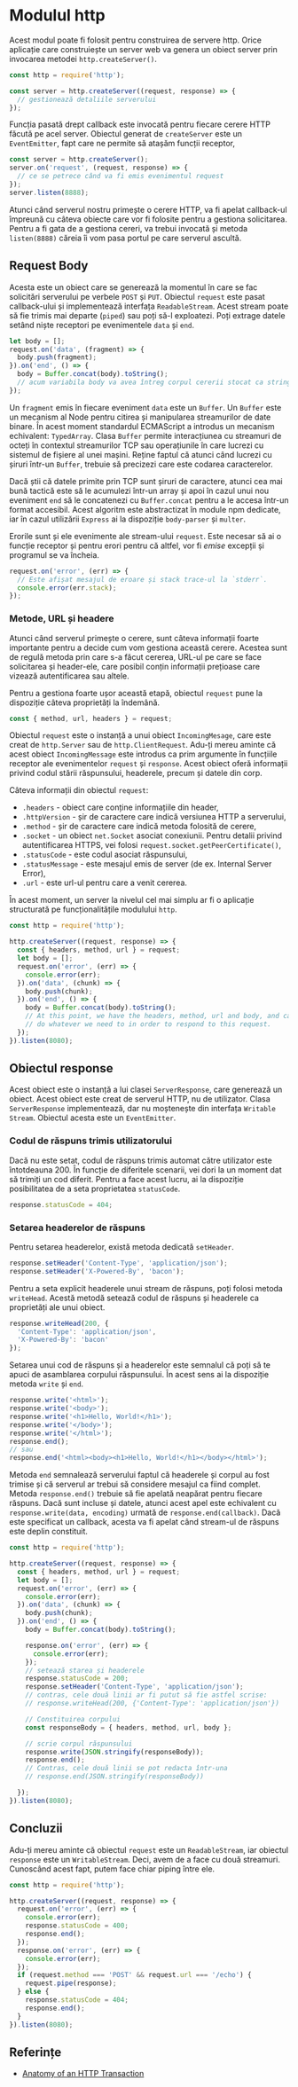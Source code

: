 # Modulul http

Acest modul poate fi folosit pentru construirea de servere http.
Orice aplicație care construiește un server web va genera un obiect server prin invocarea metodei `http.createServer()`.

```javascript
const http = require('http');

const server = http.createServer((request, response) => {
  // gestionează detaliile serverului
});
```

Funcția pasată drept callback este invocată pentru fiecare cerere HTTP făcută pe acel server. Obiectul generat de `createServer` este un `EventEmitter`, fapt care ne permite să atașăm funcții receptor,

```javascript
const server = http.createServer();
server.on('request', (request, response) => {
  // ce se petrece când va fi emis evenimentul request
});
server.listen(8888);
```

Atunci când serverul nostru primește o cerere HTTP, va fi apelat callback-ul împreună cu câteva obiecte care vor fi folosite pentru a gestiona solicitarea. Pentru a fi gata de a gestiona cereri, va trebui invocată și metoda `listen(8888)` căreia îi vom pasa portul pe care serverul ascultă.


## Request Body

Acesta este un obiect care se generează la momentul în care se fac solicitări serverului pe verbele `POST` și `PUT`. Obiectul `request` este pasat callback-ului și implementează interfața `ReadableStream`. Acest stream poate să fie trimis mai departe (`piped`) sau poți să-l exploatezi. Poți extrage datele setând niște receptori pe evenimentele `data` și `end`.

```javascript
let body = [];
request.on('data', (fragment) => {
  body.push(fragment);
}).on('end', () => {
  body = Buffer.concat(body).toString();
  // acum variabila body va avea întreg corpul cererii stocat ca string
});
```

Un `fragment` emis în fiecare eveniment `data` este un `Buffer`. Un `Buffer` este un mecanism al Node pentru citirea și manipularea streamurilor de date binare. În acest moment standardul ECMAScript a introdus un mecanism echivalent: `TypedArray`. Clasa `Buffer` permite interacțiunea cu streamuri de octeți în contextul streamurilor TCP sau operațiunile în care lucrezi cu sistemul de fișiere al unei mașini. Reține faptul că atunci când lucrezi cu șiruri într-un `Buffer`, trebuie să precizezi care este codarea caracterelor.

Dacă știi că datele primite prin TCP sunt șiruri de caractere, atunci cea mai bună tactică este să le acumulezi într-un array și apoi în cazul unui nou eveniment `end` să le concatenezi cu `Buffer.concat` pentru a le accesa într-un format accesibil.
Acest algoritm este abstractizat în module npm dedicate, iar în cazul utilizării `Express` ai la dispoziție `body-parser` și `multer`.

Erorile sunt și ele evenimente ale stream-ului `request`. Este necesar să ai o funcție receptor și pentru erori pentru că altfel, vor fi *emise* excepții și programul se va încheia.

```javascript
request.on('error', (err) => {
  // Este afișat mesajul de eroare și stack trace-ul la `stderr`.
  console.error(err.stack);
});
```

### Metode, URL și headere

Atunci când serverul primește o cerere, sunt câteva informații foarte importante pentru a decide cum vom gestiona această cerere. Acestea sunt de regulă metoda prin care s-a făcut cererea, URL-ul pe care se face solicitarea și header-ele, care posibil conțin informații prețioase care vizează autentificarea sau altele.

Pentru a gestiona foarte ușor această etapă, obiectul `request` pune la dispoziție câteva proprietăți la îndemână.

```javascript
const { method, url, headers } = request;
```

Obiectul `request` este o instanță a unui obiect `IncomingMesage`, care este creat de `http.Server` sau de `http.ClientRequest`. Adu-ți mereu aminte că acest obiect `IncomingMessage` este introdus ca prim argumente în funcțiile receptor ale evenimentelor `request` și `response`. Acest obiect oferă informații privind codul stării răspunsului, headerele, precum și datele din corp.

Câteva informații din obiectul `request`:

- `.headers` - obiect care conține informațiile din header,
- `.httpVersion` - șir de caractere care indică versiunea HTTP a serverului,
- `.method` - șir de caractere care indică metoda folosită de cerere,
- `.socket` - un obiect `net.Socket` asociat conexiunii. Pentru detalii privind autentificarea HTTPS, vei folosi `request.socket.getPeerCertificate()`,
- `.statusCode` - este codul asociat răspunsului,
- `.statusMessage` - este mesajul emis de server (de ex. Internal Server Error),
- `.url` - este url-ul pentru care a venit cererea.

În acest moment, un server la nivelul cel mai simplu ar fi o aplicație structurată pe funcționalitățile modulului `http`.

```javascript
const http = require('http');

http.createServer((request, response) => {
  const { headers, method, url } = request;
  let body = [];
  request.on('error', (err) => {
    console.error(err);
  }).on('data', (chunk) => {
    body.push(chunk);
  }).on('end', () => {
    body = Buffer.concat(body).toString();
    // At this point, we have the headers, method, url and body, and can now
    // do whatever we need to in order to respond to this request.
  });
}).listen(8080);
```

## Obiectul response

Acest obiect este o instanță a lui clasei `ServerResponse`, care generează un obiect. Acest obiect este creat de serverul HTTP, nu de utilizator. Clasa `ServerResponse` implementează, dar nu moștenește din interfața `Writable Stream`. Obiectul acesta este un `EventEmitter`.

### Codul de răspuns trimis utilizatorului

Dacă nu este setat, codul de răspuns trimis automat către utilizator este întotdeauna 200. În funcție de diferitele scenarii, vei dori la un moment dat să trimiți un cod diferit. Pentru a face acest lucru, ai la dispoziție posibilitatea de a seta proprietatea `statusCode`.

```javascript
response.statusCode = 404;
```

### Setarea headerelor de răspuns

Pentru setarea headerelor, există metoda dedicată `setHeader`.

```javascript
response.setHeader('Content-Type', 'application/json');
response.setHeader('X-Powered-By', 'bacon');
```

Pentru a seta explicit headerele unui stream de răspuns, poți folosi metoda `writeHead`. Acestă metodă setează codul de răspuns și headerele ca proprietăți ale unui obiect.

```javascript
response.writeHead(200, {
  'Content-Type': 'application/json',
  'X-Powered-By': 'bacon'
});
```

Setarea unui cod de răspuns și a headerelor este semnalul că poți să te apuci de asamblarea corpului răspunsului. În acest sens ai la dispoziție metoda `write` și `end`.

```javascript
response.write('<html>');
response.write('<body>');
response.write('<h1>Hello, World!</h1>');
response.write('</body>');
response.write('</html>');
response.end();
// sau
response.end('<html><body><h1>Hello, World!</h1></body></html>');
```

Metoda `end` semnalează serverului faptul că headerele și corpul au fost trimise și că serverul ar trebui să considere mesajul ca fiind complet. Metoda `response.end()` trebuie să fie apelată neapărat pentru fiecare răspuns. Dacă sunt incluse și datele, atunci acest apel este echivalent cu `response.write(data, encoding)` urmată de `response.end(callback)`. Dacă este specificat un callback, acesta va fi apelat când stream-ul de răspuns este deplin constituit.

```javascript
const http = require('http');

http.createServer((request, response) => {
  const { headers, method, url } = request;
  let body = [];
  request.on('error', (err) => {
    console.error(err);
  }).on('data', (chunk) => {
    body.push(chunk);
  }).on('end', () => {
    body = Buffer.concat(body).toString();

    response.on('error', (err) => {
      console.error(err);
    });
    // setează starea și headerele
    response.statusCode = 200;
    response.setHeader('Content-Type', 'application/json');
    // contras, cele două linii ar fi putut să fie astfel scrise:
    // response.writeHead(200, {'Content-Type': 'application/json'})

    // Constituirea corpului
    const responseBody = { headers, method, url, body };

    // scrie corpul răspunsului
    response.write(JSON.stringify(responseBody));
    response.end();
    // Contras, cele două linii se pot redacta într-una
    // response.end(JSON.stringify(responseBody))

  });
}).listen(8080);
```

## Concluzii

Adu-ți mereu aminte că obiectul `request` este un `ReadableStream`, iar obiectul `response` este un `WritableStream`. Deci, avem de a face cu două streamuri. Cunoscând acest fapt, putem face chiar piping între ele.

```javascript
const http = require('http');

http.createServer((request, response) => {
  request.on('error', (err) => {
    console.error(err);
    response.statusCode = 400;
    response.end();
  });
  response.on('error', (err) => {
    console.error(err);
  });
  if (request.method === 'POST' && request.url === '/echo') {
    request.pipe(response);
  } else {
    response.statusCode = 404;
    response.end();
  }
}).listen(8080);
```

## Referințe

- [Anatomy of an HTTP Transaction](https://nodejs.org/en/docs/guides/anatomy-of-an-http-transaction/)
